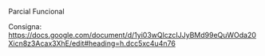 Parcial Funcional

Consigna:
https://docs.google.com/document/d/1yi03wQlczcIJJyBMd99eQuWOda20Xicn8z3Acax3XhE/edit#heading=h.dcc5xc4u4n76
